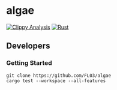 # algae

[![Clippy Analysis](https://github.com/FL03/consision/actions/workflows/rust-clippy.yml/badge.svg)](https://github.com/FL03/algae/actions/workflows/rust-clippy.yml)
[![Rust](https://github.com/FL03/consision/actions/workflows/rust.yml/badge.svg)](https://github.com/FL03/algae/actions/workflows/rust.yml)

## Developers

### Getting Started
    git clone https://github.com/FL03/algae
    cargo test --workspace --all-features
